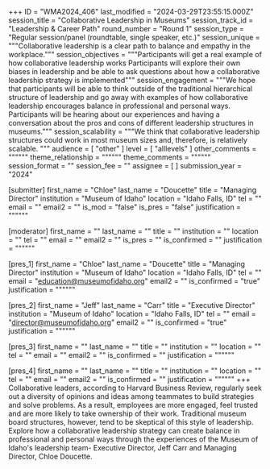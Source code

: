 +++
ID = "WMA2024_406"
last_modified = "2024-03-29T23:55:15.000Z"
session_title = "Collaborative Leadership in Museums"
session_track_id = "Leadership & Career Path"
round_number = "Round 1"
session_type = "Regular session/panel (roundtable, single speaker, etc.)"
session_unique = """Collaborative leadership is a clear path to balance and empathy in the workplace."""
session_objectives = """Participants will get a real example of how collaborative leadership works
Participants will explore their own biases in leadership and be able to ask questions about how a collaborative leadership strategy is implemented"""
session_engagement = """We hope that participants will be able to think outside of the traditional hierarchical structure of leadership and go away with examples of how collaborative leadership encourages balance in professional and personal ways. Participants will be hearing about our experiences and having a conversation about the pros and cons of different leadership structures in museums."""
session_scalability = """We think that collaborative leadership structures could work in most museum sizes and, therefore, is relatively scalable.
"""
audience = [ "other" ]
level = [ "alllevels" ]
other_comments = """"""
theme_relationship = """"""
theme_comments = """"""
session_format = ""
session_fee = ""
assignee = [  ]
submission_year = "2024"

[submitter]
first_name = "Chloe"
last_name = "Doucette"
title = "Managing Director"
institution = "Museum of Idaho"
location = "Idaho Falls, ID"
tel = ""
email = ""
email2 = ""
is_mod = "false"
is_pres = "false"
justification = """"""

[moderator]
first_name = ""
last_name = ""
title = ""
institution = ""
location = ""
tel = ""
email = ""
email2 = ""
is_pres = ""
is_confirmed = ""
justification = """"""

[pres_1]
first_name = "Chloe"
last_name = "Doucette"
title = "Managing Director"
institution = "Museum of Idaho"
location = "Idaho Falls, ID"
tel = ""
email = "education@museumofidaho.org"
email2 = ""
is_confirmed = "true"
justification = """"""

[pres_2]
first_name = "Jeff"
last_name = "Carr"
title = "Executive Director"
institution = "Museum of Idaho"
location = "Idaho Falls, ID"
tel = ""
email = "director@museumofidaho.org"
email2 = ""
is_confirmed = "true"
justification = """"""

[pres_3]
first_name = ""
last_name = ""
title = ""
institution = ""
location = ""
tel = ""
email = ""
email2 = ""
is_confirmed = ""
justification = """"""

[pres_4]
first_name = ""
last_name = ""
title = ""
institution = ""
location = ""
tel = ""
email = ""
email2 = ""
is_confirmed = ""
justification = """"""
+++
Collaborative leaders, according to Harvard Business Review, regularly seek out a diversity of opinions and ideas among teammates to build strategies and solve problems. As a result, employees are more engaged, feel trusted and are more likely to take ownership of their work. Traditional museum board structures, however, tend to be skeptical of this style of leadership. Explore how a collaborative leadership strategy can create balance in professional and personal ways through the experiences of the Museum of Idaho's leadership team- Executive Director, Jeff Carr and Managing Director, Chloe Doucette.
